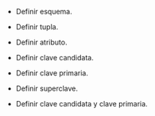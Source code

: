 - Definir esquema.

- Definir tupla.

- Definir atributo.

- Definir clave candidata.

- Definir clave primaria.

- Definir superclave.

- Definir clave candidata y clave primaria. 